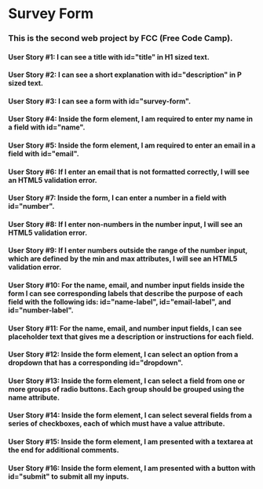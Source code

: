 # Survey Form

### This is the second web project by FCC (Free Code Camp).

#### User Story #1: I can see a title with id="title" in H1 sized text.
#### User Story #2: I can see a short explanation with id="description" in P sized text.
#### User Story #3: I can see a form with id="survey-form".
#### User Story #4: Inside the form element, I am required to enter my name in a field with id="name".
#### User Story #5: Inside the form element, I am required to enter an email in a field with id="email".
#### User Story #6: If I enter an email that is not formatted correctly, I will see an HTML5 validation error.
#### User Story #7: Inside the form, I can enter a number in a field with id="number".
#### User Story #8: If I enter non-numbers in the number input, I will see an HTML5 validation error.
#### User Story #9: If I enter numbers outside the range of the number input, which are defined by the min and max attributes, I will see an HTML5 validation error.
#### User Story #10: For the name, email, and number input fields inside the form I can see corresponding labels that describe the purpose of each field with the following ids: id="name-label", id="email-label", and id="number-label".
#### User Story #11: For the name, email, and number input fields, I can see placeholder text that gives me a description or instructions for each field.
#### User Story #12: Inside the form element, I can select an option from a dropdown that has a corresponding id="dropdown".
#### User Story #13: Inside the form element, I can select a field from one or more groups of radio buttons. Each group should be grouped using the name attribute.
#### User Story #14: Inside the form element, I can select several fields from a series of checkboxes, each of which must have a value attribute.
#### User Story #15: Inside the form element, I am presented with a textarea at the end for additional comments.
#### User Story #16: Inside the form element, I am presented with a button with id="submit" to submit all my inputs.